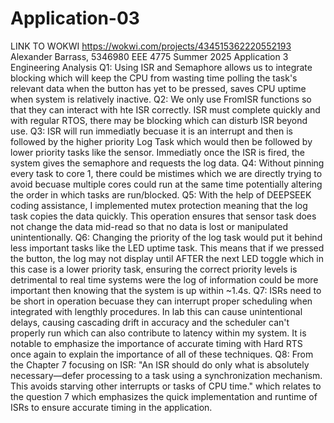 # Application-03
LINK TO WOKWI https://wokwi.com/projects/434515362220552193
Alexander Barrass, 5346980 EEE 4775 Summer 2025 Application 3
Engineering Analysis
Q1: Using ISR and Semaphore allows us to integrate blocking which will keep the CPU from wasting time polling the task's relevant data when the button has yet to be pressed, saves CPU uptime when system is relatively inactive.
Q2: We only use FromISR functions so that they can interact with hte ISR correctly. ISR must complete quickly and with regular RTOS, there may be blocking which can disturb ISR beyond use.
Q3: ISR will run immediatly becuase it is an interrupt and then is followed by the higher priority Log Task which would then be followed by lower priority tasks like the sensor. Immediatly once the ISR is fired, the system gives the semaphore and requests the log data.
Q4: Without pinning every task to core 1, there could be mistimes which we are directly trying to avoid becuase multiple cores could run at the same time potentially altering the order in which tasks are run/blocked.
Q5: With the help of DEEPSEEK coding assistance, I implemented mutex protection meaning that the log task copies the data quickly. This operation ensures that sensor task does not change the data mid-read so that no data is lost or manipulated unintentionally.
Q6: Changing the priority of the log task would put it behind less important tasks like the LED uptime task. This means that if we pressed the button, the log may not display until AFTER the next LED toggle which in this case is a lower priority task, ensuring the correct priority levels is detrimental to real time systems were the log of information could be more important then knowing that the system is up within ~1.4s.
Q7: ISRs need to be short in operation becuase they can interrupt proper scheduling when integrated with lengthly procedures. In lab this can cause unintentional delays, causing cascading drift in accuracy and the scheduler can't properly run which can also contribute to latency within my system. It is notable to emphasize the importance of accurate timing with Hard RTS once again to explain the importance of all of these techniques.
Q8: From the Chapter 7 focusing on ISR: "An ISR should do only what is absolutely necessary—defer processing to a task using a synchronization mechanism. This avoids starving other interrupts or tasks of CPU time." which relates to  the question 7 which emphasizes the quick implementation and runtime of ISRs to ensure accurate timing in the application.
